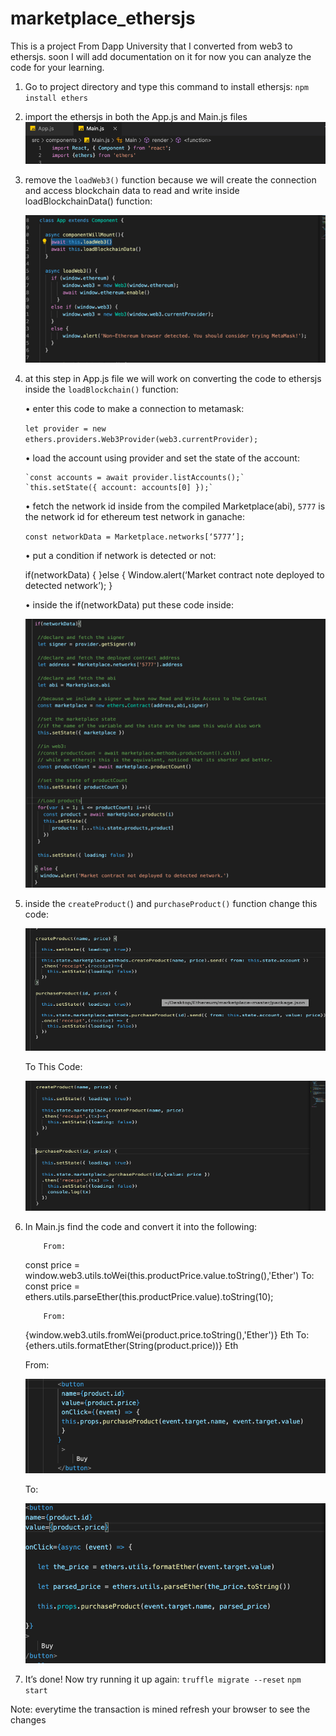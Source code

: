 # marketplace_ethersjs
This is a project From Dapp University that I converted from web3 to ethersjs.
soon I will add documentation on it for now you can analyze the code for your learning.


1. Go to project directory and type this command to install ethersjs:
  `npm install ethers`
  
2. import the ethersjs in both the App.js and Main.js files
   ![](images/Picture1.png)

3. remove the `loadWeb3()` function because we will create the connection and access blockchain data to   read and write inside loadBlockchainData() function:
    
   ![](images/Picture2.png)

4. at this step in App.js file we will work on converting the code to ethersjs inside the `loadBlockchain()` function:

    •	enter this code to make a connection to metamask:

      `let provider = new ethers.providers.Web3Provider(web3.currentProvider);`

    •	load the account using provider and set the state of the account:

       `const accounts = await provider.listAccounts();`
       `this.setState({ account: accounts[0] });`

    •	fetch the network id inside from the compiled Marketplace(abi), `5777` is the network id for ethereum test network in ganache:

      `const networkData = Marketplace.networks[‘5777’];`

    •	put a condition if network is detected or not:

      if(networkData)
        {
        }else
       {
      Window.alert(‘Market contract note deployed to detected network’);
        }


    •	inside the if(networkData) put these code inside:
    
      ![](images/Picture3.png)

5.	inside the `createProduct(`) and `purchaseProduct()` function change this code:

      ![](images/Picture4.png)

      To This Code:
      
      ![](images/Picture5.png)

6. In Main.js find the code and convert it into the following:
      
           From:
    const price = window.web3.utils.toWei(this.productPrice.value.toString(),'Ether')
           To:
    const price = ethers.utils.parseEther(this.productPrice.value).toString(10);

           From:
    <td>{window.web3.utils.fromWei(product.price.toString(),'Ether')} Eth</td>
           To:
    <td>{ethers.utils.formatEther(String(product.price))} Eth</td>

    From:
    
    ![](images/Picture6.png)

    To:
    
    ![](images/Picture7.png)

6.	It’s done!  Now try running it up again:
    `truffle migrate --reset`
    `npm start`

Note: everytime the transaction is mined refresh your browser to see the changes
